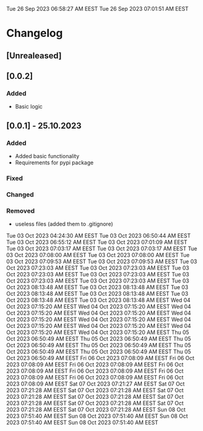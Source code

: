 Tue 26 Sep 2023 06:58:27 AM EEST
Tue 26 Sep 2023 07:01:51 AM EEST
# Changelog
## [Unrealeased]

## [0.0.2]

### Added 

- Basic logic

## [0.0.1] - 25.10.2023

### Added 

- Added basic functionality
- Requirements for pypi package

### Fixed

### Changed

### Removed

- useless files (added them to .gitignore)







Tue 03 Oct 2023 04:24:30 AM EEST
Tue 03 Oct 2023 06:50:44 AM EEST
Tue 03 Oct 2023 06:55:12 AM EEST
Tue 03 Oct 2023 07:01:09 AM EEST
Tue 03 Oct 2023 07:03:17 AM EEST
Tue 03 Oct 2023 07:03:17 AM EEST
Tue 03 Oct 2023 07:08:00 AM EEST
Tue 03 Oct 2023 07:08:00 AM EEST
Tue 03 Oct 2023 07:09:53 AM EEST
Tue 03 Oct 2023 07:09:53 AM EEST
Tue 03 Oct 2023 07:23:03 AM EEST
Tue 03 Oct 2023 07:23:03 AM EEST
Tue 03 Oct 2023 07:23:03 AM EEST
Tue 03 Oct 2023 07:23:03 AM EEST
Tue 03 Oct 2023 07:23:03 AM EEST
Tue 03 Oct 2023 07:23:03 AM EEST
Tue 03 Oct 2023 08:13:48 AM EEST
Tue 03 Oct 2023 08:13:48 AM EEST
Tue 03 Oct 2023 08:13:48 AM EEST
Tue 03 Oct 2023 08:13:48 AM EEST
Tue 03 Oct 2023 08:13:48 AM EEST
Tue 03 Oct 2023 08:13:48 AM EEST
Wed 04 Oct 2023 07:15:20 AM EEST
Wed 04 Oct 2023 07:15:20 AM EEST
Wed 04 Oct 2023 07:15:20 AM EEST
Wed 04 Oct 2023 07:15:20 AM EEST
Wed 04 Oct 2023 07:15:20 AM EEST
Wed 04 Oct 2023 07:15:20 AM EEST
Wed 04 Oct 2023 07:15:20 AM EEST
Wed 04 Oct 2023 07:15:20 AM EEST
Wed 04 Oct 2023 07:15:20 AM EEST
Wed 04 Oct 2023 07:15:20 AM EEST
Thu 05 Oct 2023 06:50:49 AM EEST
Thu 05 Oct 2023 06:50:49 AM EEST
Thu 05 Oct 2023 06:50:49 AM EEST
Thu 05 Oct 2023 06:50:49 AM EEST
Thu 05 Oct 2023 06:50:49 AM EEST
Thu 05 Oct 2023 06:50:49 AM EEST
Thu 05 Oct 2023 06:50:49 AM EEST
Fri 06 Oct 2023 07:08:09 AM EEST
Fri 06 Oct 2023 07:08:09 AM EEST
Fri 06 Oct 2023 07:08:09 AM EEST
Fri 06 Oct 2023 07:08:09 AM EEST
Fri 06 Oct 2023 07:08:09 AM EEST
Fri 06 Oct 2023 07:08:09 AM EEST
Fri 06 Oct 2023 07:08:09 AM EEST
Fri 06 Oct 2023 07:08:09 AM EEST
Sat 07 Oct 2023 07:21:27 AM EEST
Sat 07 Oct 2023 07:21:28 AM EEST
Sat 07 Oct 2023 07:21:28 AM EEST
Sat 07 Oct 2023 07:21:28 AM EEST
Sat 07 Oct 2023 07:21:28 AM EEST
Sat 07 Oct 2023 07:21:28 AM EEST
Sat 07 Oct 2023 07:21:28 AM EEST
Sat 07 Oct 2023 07:21:28 AM EEST
Sat 07 Oct 2023 07:21:28 AM EEST
Sun 08 Oct 2023 07:51:40 AM EEST
Sun 08 Oct 2023 07:51:40 AM EEST
Sun 08 Oct 2023 07:51:40 AM EEST
Sun 08 Oct 2023 07:51:40 AM EEST
